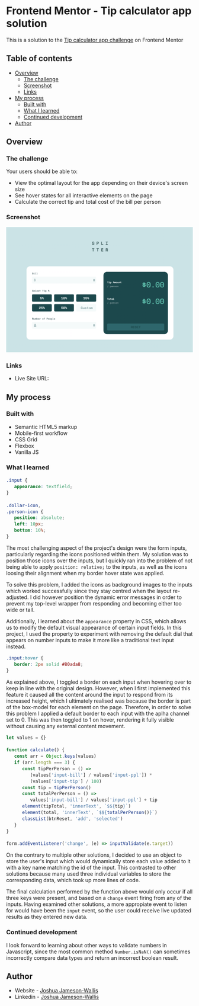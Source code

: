# Frontend Mentor - Tip calculator app solution

This is a solution to the [Tip calculator app challenge](https://www.frontendmentor.io/challenges/tip-calculator-app-ugJNGbJUX) on Frontend Mentor

## Table of contents

-  [Overview](#overview)
   -  [The challenge](#the-challenge)
   -  [Screenshot](#screenshot)
   -  [Links](#links)
-  [My process](#my-process)
   -  [Built with](#built-with)
   -  [What I learned](#what-i-learned)
   -  [Continued development](#continued-development)
-  [Author](#author)

## Overview

### The challenge

Your users should be able to:

-  View the optimal layout for the app depending on their device's screen size
-  See hover states for all interactive elements on the page
-  Calculate the correct tip and total cost of the bill per person

### Screenshot

![](./Screenshot.png)

### Links

-  Live Site URL:

## My process

### Built with

-  Semantic HTML5 markup
-  Mobile-first workflow
-  CSS Grid
-  Flexbox
-  Vanilla JS

### What I learned

```css
.input {
   appearance: textfield;
}

.dollar-icon,
.person-icon {
   position: absolute;
   left: 10px;
   bottom: 16%;
}
```

The most challenging aspect of the project's design were the form inputs, particularly regarding the icons positioned within them. My solution was to position those icons over the inputs, but I quickly ran into the problem of not being able to apply `position: relative;` to the inputs, as well as the icons loosing their alignment when my border hover state was applied.

To solve this problem, I added the icons as background images to the inputs which worked successfully since they stay centred when the layout re-adjusted. I did however position the dynamic error messages in order to prevent my top-level wrapper from responding and becoming either too wide or tall.

Additionally, I learned about the `appearance` property in CSS, which allows us to modify the default visual appearance of certain input fields. In this project, I used the property to experiment with removing the default dial that appears on number inputs to make it more like a traditional text input instead.

```css
.input:hover {
   border: 2px solid #80ada8;
}
```

As explained above, I toggled a border on each input when hovering over to keep in line with the original design. However, when I first implemented this feature it caused all the content around the input to respond from its increased height, which I ultimately realised was because the border is part of the box-model for each element on the page. Therefore, in order to solve this problem I applied a default border to each input with the aplha channel set to 0. This was then toggled to 1 on hover, rendering it fully visible without causing any external content movement.

```js
let values = {}

function calculate() {
   const arr = Object.keys(values)
   if (arr.length === 3) {
      const tipPerPerson = () =>
         (values['input-bill'] / values['input-ppl']) *
         (values['input-tip'] / 100)
      const tip = tipPerPerson()
      const totalPerPerson = () =>
         values['input-bill'] / values['input-ppl'] + tip
      element(tipTotal, 'innerText', `$${tip}`)
      element(total, 'innerText', `$${totalPerPerson()}`)
      classList(btnReset, 'add', 'selected')
   }
}

form.addEventListener('change', (e) => inputValidate(e.target))
```

On the contrary to multiple other solutions, I decided to use an object to store the user's input which would dynamically store each value added to it with a key name matching the id of the input. This contrasted to other solutions because many used three individual variables to store the corresponding data, which took up more lines of code.

The final calculation performed by the function above would only occur if all three keys were present, and based on a `change` event firing from any of the inputs. Having examined other solutions, a more appropiate event to listen for would have been the `input` event, so the user could receive live updated results as they entered new data.

### Continued development

I look forward to learning about other ways to validate numbers in Javascript, since the most common method `Number.isNaN()` can sometimes incorrectly compare data types and return an incorrect boolean result.

## Author

-  Website - [Joshua Jameson-Wallis](https://joshuajamesonwallis.com)
-  Linkedin - [Joshua Jameson-Wallis](https://www.linkedin.com/in/joshua-jameson-wallis/)
